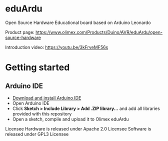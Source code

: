 # eduArdu
Open Source Hardware Educational board based on Arduino Leonardo

Product page: https://www.olimex.com/Products/Duino/AVR/eduArdu/open-source-hardware

Introduction video: https://youtu.be/3kFrveMF56s

# Getting started

## Arduino IDE

* [Download and install Arduino IDE](https://www.arduino.cc/en/Main/Software)
* Open Arduino IDE
* Click **Sketch > Include Library > Add .ZIP library...** and add all libraries provided with this repository
* Open a sketch, compile and upload it to Olimex eduArdu

Licensee
Hardware is released under Apache 2.0 Licensee
Software is released under GPL3 Licensee
